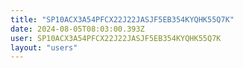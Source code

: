 ```yaml
---
title: "SP10ACX3A54PFCX22J22JASJF5EB354KYQHK55Q7K"
date: 2024-08-05T08:03:00.393Z
user: SP10ACX3A54PFCX22J22JASJF5EB354KYQHK55Q7K
layout: "users"
---
```

    